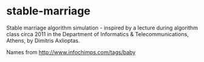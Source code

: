 stable-marriage
===============

Stable marriage algorithm simulation - inspired by a lecture during algorithm class circa 2011 in the Department of Informatics & Telecommunications, Athens, by Dimitris Axlioptas.

Names from http://www.infochimps.com/tags/baby
